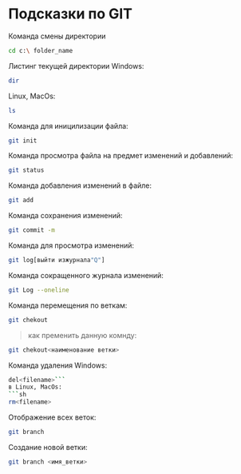 # Подсказки по GIT 

Команда смены директории
```sh
cd c:\ folder_name
```

Листинг текущей директории
Windows:
```sh
dir
```
Linux, MacOs:
```sh
ls
```
Команда для иницилизации файла:
```sh
git init
```
Команда просмотра файла на предмет изменений и добавлений:
```sh
git status
```
Команда добавления изменений в файле:
```sh
git add
```
Команда сохранения изменений:
```sh
git commit -m
```
Команда для просмотра изменений: 
```sh
git log[выйти изжурнала"Q"]
```

Команда сокращенного журнала изменений:
```sh
git Log --oneline
```


Команда перемещения по веткам:
```sh
git chekout
```

 >как пременить данную комнду:

```sh
git chekout<наименование ветки>
 ```

Команда удаления Windows:
```sh
del<filename>```
в Linux, MacOs:
```sh
rm<filename>
```
Отображение всех веток:
```sh
git branch
```
Создание новой ветки:
```sh
git branch <имя_ветки>
```

